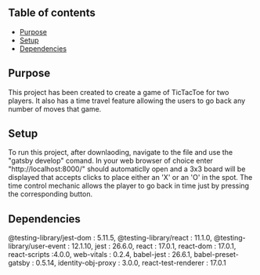 ## Table of contents
* [Purpose](#Purpose)
* [Setup](#setup)
* [Dependencies](#dependencies)

## Purpose
This project has been created to create a game of TicTacToe for two players.
It also has a time travel feature allowing the users to go back any number of moves that game.

## Setup
To run this project, after downlaoding, navigate to the file and use the "gatsby develop" comand.
In your web browser of choice enter "http://localhost:8000/" should automaticlly open and a 3x3 board will be displayed that accepts clicks to place either an 'X' or an 'O' in the spot.
The time control mechanic allows the player to go back in time just by pressing the corresponding button.

## Dependencies
@testing-library/jest-dom : 5.11.5,
@testing-library/react : 11.1.0,
@testing-library/user-event : 12.1.10,
jest : 26.6.0,
react : 17.0.1,
react-dom : 17.0.1,
react-scripts :4.0.0,
web-vitals : 0.2.4,
babel-jest : 26.6.1,
babel-preset-gatsby : 0.5.14,
identity-obj-proxy : 3.0.0,
react-test-renderer : 17.0.1 

